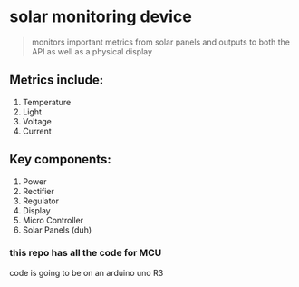 # solar monitoring device

> monitors important metrics from solar panels and outputs to both the API as well as a physical display

## Metrics include:

1. Temperature
2. Light
3. Voltage
4. Current

## Key components:

1. Power
2. Rectifier
3. Regulator
4. Display
5. Micro Controller
6. Solar Panels (duh)

### this repo has all the code for MCU

code is going to be on an arduino uno R3
 
